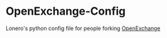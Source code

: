 # OpenExchange-Config
Lonero's python config file for people forking [OpenExchange](https://github.com/sb-/OpenExchange)
